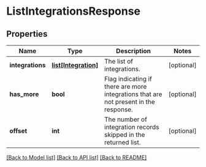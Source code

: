 # ListIntegrationsResponse

## Properties
Name | Type | Description | Notes
------------ | ------------- | ------------- | -------------
**integrations** | [**list[Integration]**](Integration.md) | The list of integrations. | [optional] 
**has_more** | **bool** | Flag indicating if there are more integrations that are not present in the response. | [optional] 
**offset** | **int** | The number of integration records skipped in the returned list. | [optional] 

[[Back to Model list]](../README.md#documentation-for-models) [[Back to API list]](../README.md#documentation-for-api-endpoints) [[Back to README]](../README.md)


